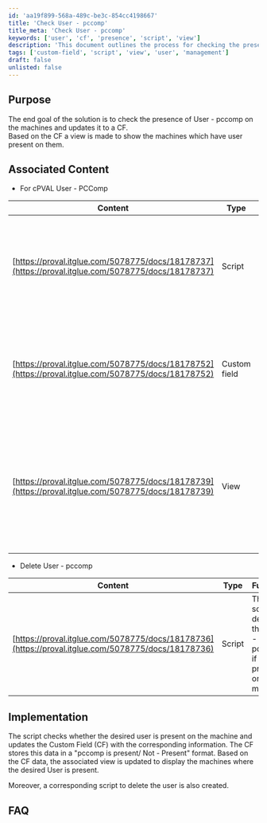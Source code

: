 ```yaml
---
id: 'aa19f899-568a-489c-be3c-854cc4198667'
title: 'Check User - pccomp'
title_meta: 'Check User - pccomp'
keywords: ['user', 'cf', 'presence', 'script', 'view']
description: 'This document outlines the process for checking the presence of the User - pccomp on machines and updating a Custom Field (CF) accordingly. It includes details on associated scripts, custom fields, and views that help manage user presence effectively.'
tags: ['custom-field', 'script', 'view', 'user', 'management']
draft: false
unlisted: false
---
```

## Purpose

The end goal of the solution is to check the presence of User - pccomp on the machines and updates it to a CF.  
Based on the CF a view is made to show the machines which have user present on them.

## Associated Content

- For cPVAL User - PCComp

| Content                                                                                      | Type         | Function                                                                                                   |
|----------------------------------------------------------------------------------------------|--------------|------------------------------------------------------------------------------------------------------------|
| [https://proval.itglue.com/5078775/docs/18178737](https://proval.itglue.com/5078775/docs/18178737) | Script       | The script populates the information to the CF if the desired user is present or not on the machine.      |
| [https://proval.itglue.com/5078775/docs/18178752](https://proval.itglue.com/5078775/docs/18178752) | Custom field | The CF stores the information to the procedure in form "pccomp is present/ Not-Present".                  |
| [https://proval.itglue.com/5078775/docs/18178739](https://proval.itglue.com/5078775/docs/18178739) | View         | The view is updated on the basis of above CF and populates the machines which have the desired user present on them. |

- Delete User - pccomp

| Content                                                                                      | Type         | Function                                                                                                   |
|----------------------------------------------------------------------------------------------|--------------|------------------------------------------------------------------------------------------------------------|
| [https://proval.itglue.com/5078775/docs/18178736](https://proval.itglue.com/5078775/docs/18178736) | Script       | The script deletes the User - pccomp if it is present on the machine.                                    |

## Implementation

The script checks whether the desired user is present on the machine and updates the Custom Field (CF) with the corresponding information. The CF stores this data in a "pccomp is present/ Not - Present" format. Based on the CF data, the associated view is updated to display the machines where the desired User is present.  

Moreover, a corresponding script to delete the user is also created.

## FAQ








